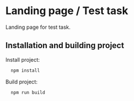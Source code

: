 # Landing page / Test task

Landing page for test task.

## Installation and building project

Install project:

```bash
  npm install
```

Build project:

```bash
  npm run build
```
